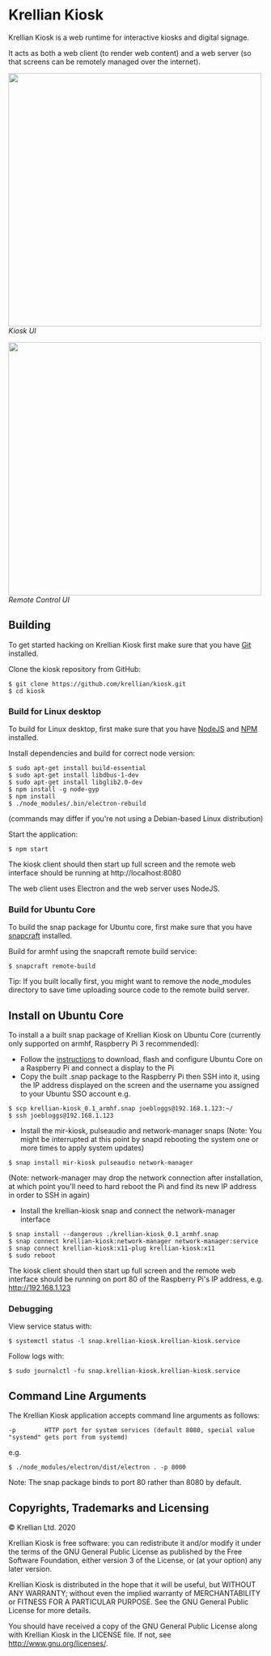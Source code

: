 # Krellian Kiosk

Krellian Kiosk is a web runtime for interactive kiosks and digital signage.

It acts as both a web client (to render web content) and a web server (so that screens can be remotely managed over the internet).

<img src="https://raw.githubusercontent.com/krellian/kiosk/master/docs/images/kiosk_ui.png" width="500"><br />*Kiosk UI*

<img src="https://raw.githubusercontent.com/krellian/kiosk/master/docs/images/remote_control_ui.png" width="500"><br />*Remote Control UI*

## Building

To get started hacking on Krellian Kiosk first make sure that you have [Git](https://git-scm.com/) installed.

Clone the kiosk repository from GitHub:

```
$ git clone https://github.com/krellian/kiosk.git
$ cd kiosk
```

### Build for Linux desktop

To build for Linux desktop, first make sure that you have [NodeJS](https://nodejs.org/en/) and [NPM](https://www.npmjs.com/) installed.

Install dependencies and build for correct node version:
```
$ sudo apt-get install build-essential
$ sudo apt-get install libdbus-1-dev
$ sudo apt-get install libglib2.0-dev
$ npm install -g node-gyp
$ npm install
$ ./node_modules/.bin/electron-rebuild
```
(commands may differ if you're not using a Debian-based Linux distribution)

Start the application:
```
$ npm start
```

The kiosk client should then start up full screen and the remote web interface should be running at http://localhost:8080

The web client uses Electron and the web server uses NodeJS.

### Build for Ubuntu Core
To build the snap package for Ubuntu core, first make sure that you have [snapcraft](https://snapcraft.io/docs/snapcraft-overview) installed.

Build for armhf using the snapcraft remote build service:

```
$ snapcraft remote-build
```

Tip: If you built locally first, you might want to remove the node_modules directory to save time uploading source code to the remote build server.

## Install on Ubuntu Core

To install a a built snap package of Krellian Kiosk on Ubuntu Core (currently only supported on armhf, Raspberry Pi 3 recommended):
- Follow the [instructions](https://ubuntu.com/download/raspberry-pi-core) to download, flash and configure Ubuntu Core on a Raspberry Pi and connect a display to the Pi
- Copy the built .snap package to the Raspberry Pi then SSH into it, using the IP address displayed on the screen and the username you assigned to your Ubuntu SSO account e.g.

```
$ scp krellian-kiosk_0.1_armhf.snap joebloggs@192.168.1.123:~/
$ ssh joebloggs@192.168.1.123
```

- Install the mir-kiosk, pulseaudio and network-manager snaps (Note: You might be interrupted at this point by snapd rebooting the system one or more times to apply system updates)

```
$ snap install mir-kiosk pulseaudio network-manager
```

(Note: network-manager may drop the network connection after installation, at which point you'll need to hard reboot the Pi and find its new IP address in order to SSH in again)

- Install the krellian-kiosk snap and connect the network-manager interface

```
$ snap install --dangerous ./krellian-kiosk_0.1_armhf.snap
$ snap connect krellian-kiosk:network-manager network-manager:service
$ snap connect krellian-kiosk:x11-plug krellian-kiosk:x11
$ sudo reboot
```

The kiosk client should then start up full screen and the remote web interface should be running on port 80 of the Raspberry Pi's IP address, e.g. http://192.168.1.123

### Debugging

View service status with:

```
$ systemctl status -l snap.krellian-kiosk.krellian-kiosk.service
```
Follow logs with:

```
$ sudo journalctl -fu snap.krellian-kiosk.krellian-kiosk.service
```


## Command Line Arguments

The Krellian Kiosk application accepts command line arguments as follows:

```
-p        HTTP port for system services (default 8080, special value "systemd" gets port from systemd)
```

e.g.

```
$ ./node_modules/electron/dist/electron . -p 8000
```

Note: The snap package binds to port 80 rather than 8080 by default.

## Copyrights, Trademarks and Licensing

© Krellian Ltd. 2020

Krellian Kiosk is free software: you can redistribute it and/or modify
it under the terms of the GNU General Public License as published by
the Free Software Foundation, either version 3 of the License, or
(at your option) any later version.

Krellian Kiosk is distributed in the hope that it will be useful,
but WITHOUT ANY WARRANTY; without even the implied warranty of
MERCHANTABILITY or FITNESS FOR A PARTICULAR PURPOSE.  See the
GNU General Public License for more details.

You should have received a copy of the GNU General Public License
along with Krellian Kiosk in the LICENSE file. If not, see
<http://www.gnu.org/licenses/>.
